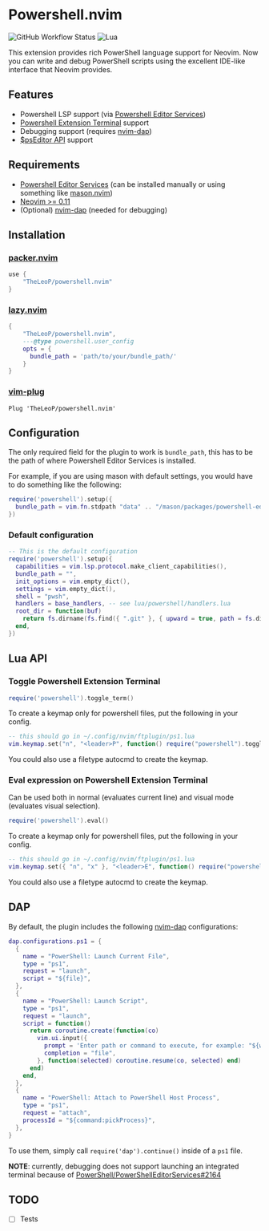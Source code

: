 # Powershell.nvim

![GitHub Workflow Status](https://github.com/TheLeoP/powershell.nvim/actions/workflows/lint-test.yml/badge.svg)
![Lua](https://img.shields.io/badge/Made%20with%20Lua-blueviolet.svg?style=for-the-badge&logo=lua)

This extension provides rich PowerShell language support for Neovim. Now you can write and debug PowerShell scripts using the excellent IDE-like interface that Neovim provides.

## Features

- Powershell LSP support (via [Powershell Editor Services](https://github.com/PowerShell/PowerShellEditorServices))
- [Powershell Extension Terminal](https://github.com/PowerShell/PowerShellEditorServices#powershell-extension-terminal) support
- Debugging support (requires [nvim-dap](https://github.com/mfussenegger/nvim-dap))
- [$psEditor API](https://github.com/PowerShell/PowerShellEditorServices/blob/main/docs/guide/extensions.md) support

## Requirements

- [Powershell Editor Services](https://github.com/PowerShell/PowerShellEditorServices) (can be installed manually or using something like [mason.nvim](https://github.com/williamboman/mason.nvim))
- [Neovim >= 0.11](https://github.com/neovim/neovim/releases/tag/v0.11.0)
- (Optional) [nvim-dap](https://github.com/mfussenegger/nvim-dap) (needed for debugging)

## Installation

### [packer.nvim](https://github.com/wbthomason/packer.nvim)

```lua
use {
    "TheLeoP/powershell.nvim"
}
```

### [lazy.nvim](https://github.com/folke/lazy.nvim)

```lua
{
    "TheLeoP/powershell.nvim",
    ---@type powershell.user_config
    opts = {
      bundle_path = 'path/to/your/bundle_path/'
    }
}
```

### [vim-plug](https://github.com/junegunn/vim-plug)

```vim
Plug 'TheLeoP/powershell.nvim'
```

## Configuration

The only required field for the plugin to work is `bundle_path`, this has to be the path of where Powershell Editor Services is installed.

For example, if you are using mason with default settings, you would have to do something like the following:

```lua
require('powershell').setup({
  bundle_path = vim.fn.stdpath "data" .. "/mason/packages/powershell-editor-services",
})
```

### Default configuration

```lua
-- This is the default configuration
require('powershell').setup({
  capabilities = vim.lsp.protocol.make_client_capabilities(),
  bundle_path = "",
  init_options = vim.empty_dict(),
  settings = vim.empty_dict(),
  shell = "pwsh",
  handlers = base_handlers, -- see lua/powershell/handlers.lua
  root_dir = function(buf)
    return fs.dirname(fs.find({ ".git" }, { upward = true, path = fs.dirname(api.nvim_buf_get_name(buf)) })[1])
  end,
})
```

## Lua API

### Toggle Powershell Extension Terminal

```lua
require('powershell').toggle_term()
```

To create a keymap only for powershell files, put the following in your config.

```lua
-- this should go in ~/.config/nvim/ftplugin/ps1.lua
vim.keymap.set("n", "<leader>P", function() require("powershell").toggle_term() end)
```

You could also use a filetype autocmd to create the keymap.

### Eval expression on Powershell Extension Terminal

Can be used both in normal (evaluates current line) and visual mode (evaluates visual selection).

```lua
require('powershell').eval()
```

To create a keymap only for powershell files, put the following in your config.

```lua
-- this should go in ~/.config/nvim/ftplugin/ps1.lua
vim.keymap.set({ "n", "x" }, "<leader>E", function() require("powershell").eval() end)
```

You could also use a filetype autocmd to create the keymap.

## DAP

By default, the plugin includes the following [nvim-dap](https://github.com/mfussenegger/nvim-dap) configurations:

```lua
dap.configurations.ps1 = {
  {
    name = "PowerShell: Launch Current File",
    type = "ps1",
    request = "launch",
    script = "${file}",
  },
  {
    name = "PowerShell: Launch Script",
    type = "ps1",
    request = "launch",
    script = function()
      return coroutine.create(function(co)
        vim.ui.input({
          prompt = 'Enter path or command to execute, for example: "${workspaceFolder}/src/foo.ps1" or "Invoke-Pester"',
          completion = "file",
        }, function(selected) coroutine.resume(co, selected) end)
      end)
    end,
  },
  {
    name = "PowerShell: Attach to PowerShell Host Process",
    type = "ps1",
    request = "attach",
    processId = "${command:pickProcess}",
  },
}
```

To use them, simply call `require('dap').continue()` inside of a `ps1` file.

**NOTE**: currently, debugging does not support launching an integrated terminal because of [PowerShell/PowerShellEditorServices#2164](https://github.com/PowerShell/PowerShellEditorServices/issues/2164)

## TODO

- [ ] Tests
